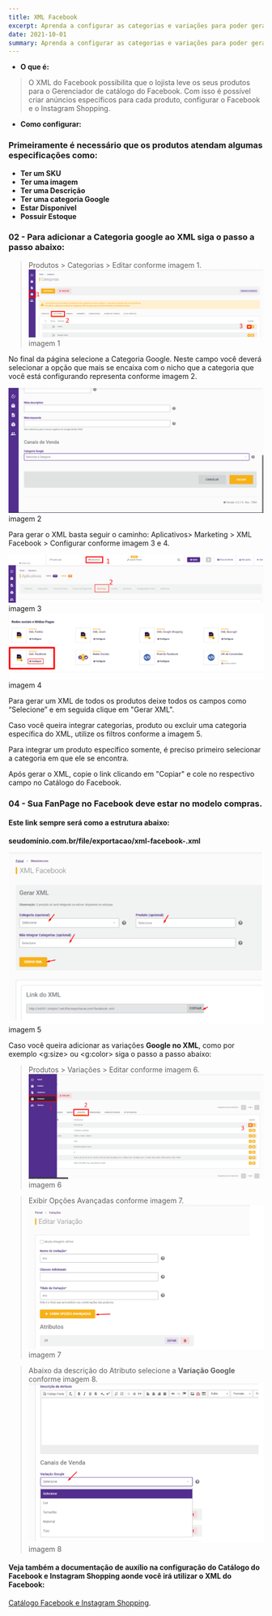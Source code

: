 ```yaml
---
title: XML Facebook
excerpt: Aprenda a configurar as categorias e variações para poder gerar o XML para integração dos produtos ao MARKETPLACE do FACEBOOK na plataforma de E-commerce da Solux Creative.
date: 2021-10-01
summary: Aprenda a configurar as categorias e variações para poder gerar o XML para integração dos produtos ao MARKETPLACE do FACEBOOK na plataforma de E-commerce da Solux Creative.
---
```


- **O que é:**

> O XML do Facebook possibilita que o lojista leve os seus produtos para o
> Gerenciador de catálogo do Facebook. Com isso é possível criar anúncios
> específicos para cada produto, configurar o Facebook e o Instagram Shopping.

- **Como configurar:**

### Primeiramente é necessário que os produtos atendam algumas especificações como:

- **Ter um SKU**
- **Ter uma imagem**
- **Ter uma Descrição**
- **Ter uma categoria Google**
- **Estar Disponível**
- **Possuir Estoque**

### 02 - Para adicionar a Categoria google ao XML siga o passo a passo abaixo:

> Produtos > Categorias > Editar conforme imagem 1.
> ![background](./images/imagem1-xml-facebook.png) imagem 1

No final da página selecione a Categoria Google. Neste campo você deverá
selecionar a opção que mais se encaixa com o nicho que a categoria que você está
configurando representa conforme imagem 2.

![background](./images/imagem2-xml-facebook.png) imagem 2

Para gerar o XML basta seguir o caminho: Aplicativos> Marketing > XML Facebook >
Configurar conforme imagem 3 e 4.

![background](./images/imagem3-xml-facebook.png) imagem 3
![background](./images/imagem4-xml-facebook.png) imagem 4

Para gerar um XML de todos os produtos deixe todos os campos como “Selecione” e
em seguida clique em "Gerar XML".

Caso você queira integrar categorias, produto ou excluir uma categoria
específica do XML, utilize os filtros conforme a imagem 5.

Para integrar um produto específico somente, é preciso primeiro selecionar a
categoria em que ele se encontra.

Após gerar o XML, copie o link clicando em "Copiar" e cole no respectivo campo
no Catálogo do Facebook.

### 04 - Sua FanPage no Facebook deve estar no modelo compras.

#### Este link sempre será como a estrutura abaixo:

**seudomínio.com.br/file/exportacao/xml-facebook-.xml**

![background](./images/imagem5-xml-facebook.png) imagem 5

Caso você queira adicionar as variações **Google no XML**, como por exemplo
<g:size> ou <g:color> siga o passo a passo abaixo:

> Produtos > Variações > Editar conforme imagem 6.
> ![background](./images/imagem6-xml-facebook.png) imagem 6

> Exibir Opções Avançadas conforme imagem 7.
> ![background](./images/imagem7-xml-facebook.png) imagem 7

> Abaixo da descrição do Atributo selecione a **Variação Google** conforme
> imagem 8. ![background](./images/imagem8-xml-facebook.png) imagem 8

#### Veja também a documentação de auxílio na configuração do Catálogo do Facebook e Instagram Shopping aonde você irá utilizar o XML do Facebook:

[Catálogo Facebook e Instagram Shopping](https://blog-soluxcreative.netlify.app/docs/2021-04-30-instagram-facebook-shopping/).

